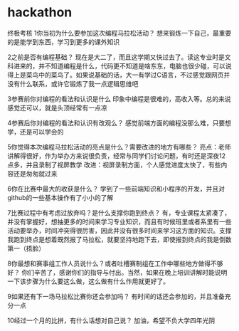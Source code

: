 # hackathon
终极考核
1你当初为什么要参加这次编程马拉松活动？
 想来锻炼一下自己，最重要的是能学到东西，学习到更多的课外知识

2之前是否有编程基础？
 现在是大二了，而且这学期又快过去了。读这专业时是文科进来的，并不知道编程是什么，代码更不知道是啥东东，电脑也很少碰，可以说得上是菜鸟中的菜鸟了。如果说基础的话，大一有学过C语言，不过感觉跟网页并没有什么联系，或许它锻炼了我一点逻辑思维吧

3参赛前你对编程的看法和认识是什么
  印象中编程是很难的，高收入等。总的来说感觉还可以，就是头顶经常有一点凉

4参赛后你对编程的看法和认识有改观么？
  感觉前端方面的编程没那么难，只要想学，还是可以学会的

5你觉得本次编程马拉松活动的亮点是什么？需要改进的地方有哪些？
   亮点：老师讲解得很好，作为举办方来说很负责，经常与同学们讨论问题，有时还是深夜12点多，并且录制了视屏教学
   改进：视屏录制方面，个人感觉进度太快了，有些内容还是匆匆就过来

6你在比赛中最大的收获是什么？
学到了一些前端知识和小程序的开发，并且对github的一些基本操作有了小小的了解

7比赛过程中有考虑过放弃吗？是什么支撑你跑到终点？
有，专业课程太紧凑了，并没有掌握好，想抽更多的时间来学习专业知识，而且有时候班里或者系里有一些活动要举办，时间冲突得很厉害，因此并没有很多时间来学习这方面的知识。支撑我跑到终点是想着既然报了马拉松，就要坚持地跑下去，即使报到终点的我是倒数第一（捂脸）

8你最想和赛事组工作人员说什么？或者吐槽赛制组在工作中哪些地方做得不够好？
你们辛苦了，感谢你们的指导与付出。当然，如果在晚上培训讲解时能说明一下该步骤为什么要这么做，这么做有什么作用就更好了。

9如果还有下一场马拉松比赛你还会参加吗？
有时间的话还会参加的，并且准备充分一点

10经过一个月的比拼，有什么话想对自己说？
加油，希望不负大学四年光阴